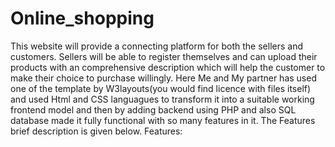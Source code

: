 # Online_shopping
This website will provide a connecting platform for both the sellers and customers. Sellers will be able to register themselves and can upload their products with an comprehensive description which will help the customer to make their choice to purchase willingly.
Here Me and My partner has used one of the  template by W3layouts(you would find licence with files itself) and used Html and CSS languagues to transform it into a suitable working frontend model and then by adding backend using PHP and also SQL database made it fully functional with so many features in it.
The Features brief description is given below.
Features:
